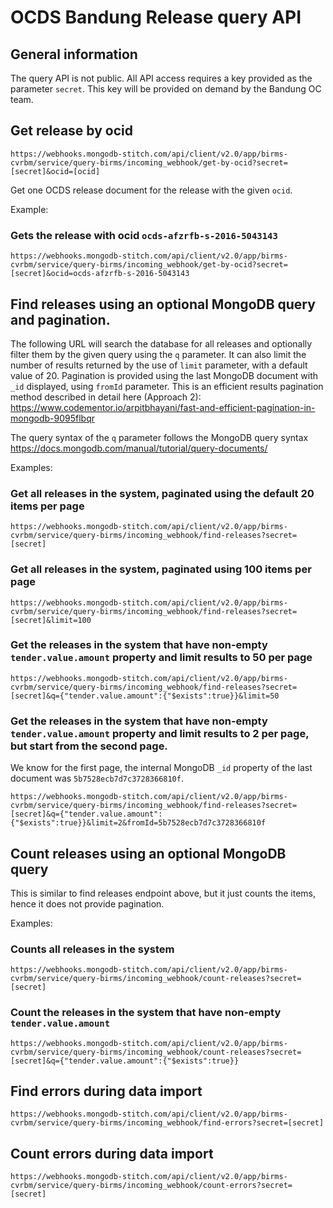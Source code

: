 # OCDS Bandung Release query API

## General information

The query API is not public.
All API access requires a key provided as the parameter `secret`.
This key will be provided on demand by the Bandung OC team.

## Get release by ocid

`https://webhooks.mongodb-stitch.com/api/client/v2.0/app/birms-cvrbm/service/query-birms/incoming_webhook/get-by-ocid?secret=[secret]&ocid=[ocid]`

Get one OCDS release document for the release with the given `ocid`.

Example:

### Gets the release with ocid `ocds-afzrfb-s-2016-5043143`

`https://webhooks.mongodb-stitch.com/api/client/v2.0/app/birms-cvrbm/service/query-birms/incoming_webhook/get-by-ocid?secret=[secret]&ocid=ocds-afzrfb-s-2016-5043143`

## Find releases using an optional MongoDB query and pagination.

The following URL will search the database for all releases and optionally filter
them by the given query using the `q` parameter. It can also limit the number of results
returned by the use of `limit` parameter, with a default value of 20.
Pagination is provided using the last MongoDB document with `_id` displayed, using `fromId` parameter.
This is an efficient results pagination method described in detail here (Approach 2):
https://www.codementor.io/arpitbhayani/fast-and-efficient-pagination-in-mongodb-9095flbqr

The query syntax of the `q` parameter follows the MongoDB query syntax
https://docs.mongodb.com/manual/tutorial/query-documents/

Examples:

### Get all releases in the system, paginated using the default 20 items per page

`https://webhooks.mongodb-stitch.com/api/client/v2.0/app/birms-cvrbm/service/query-birms/incoming_webhook/find-releases?secret=[secret]`

### Get all releases in the system, paginated using 100 items per page

`https://webhooks.mongodb-stitch.com/api/client/v2.0/app/birms-cvrbm/service/query-birms/incoming_webhook/find-releases?secret=[secret]&limit=100`

### Get the releases in the system that have non-empty `tender.value.amount` property and limit results to 50 per page

`https://webhooks.mongodb-stitch.com/api/client/v2.0/app/birms-cvrbm/service/query-birms/incoming_webhook/find-releases?secret=[secret]&q={"tender.value.amount":{"$exists":true}}&limit=50`

### Get the releases in the system that have non-empty `tender.value.amount` property and limit results to 2 per page, but start from the second page.

We know for the first page, the internal MongoDB `_id` property of the last document was `5b7528ecb7d7c3728366810f`.

`https://webhooks.mongodb-stitch.com/api/client/v2.0/app/birms-cvrbm/service/query-birms/incoming_webhook/find-releases?secret=[secret]&q={"tender.value.amount":{"$exists":true}}&limit=2&fromId=5b7528ecb7d7c3728366810f`

## Count releases using an optional MongoDB query

This is similar to find releases endpoint above, but it just counts the items, hence
it does not provide pagination.

Examples:

### Counts all releases in the system

`https://webhooks.mongodb-stitch.com/api/client/v2.0/app/birms-cvrbm/service/query-birms/incoming_webhook/count-releases?secret=[secret]`

### Count the releases in the system that have non-empty `tender.value.amount`

`https://webhooks.mongodb-stitch.com/api/client/v2.0/app/birms-cvrbm/service/query-birms/incoming_webhook/count-releases?secret=[secret]&q={"tender.value.amount":{"$exists":true}}`

## Find errors during data import

`https://webhooks.mongodb-stitch.com/api/client/v2.0/app/birms-cvrbm/service/query-birms/incoming_webhook/find-errors?secret=[secret]`

## Count errors during data import

`https://webhooks.mongodb-stitch.com/api/client/v2.0/app/birms-cvrbm/service/query-birms/incoming_webhook/count-errors?secret=[secret]`
